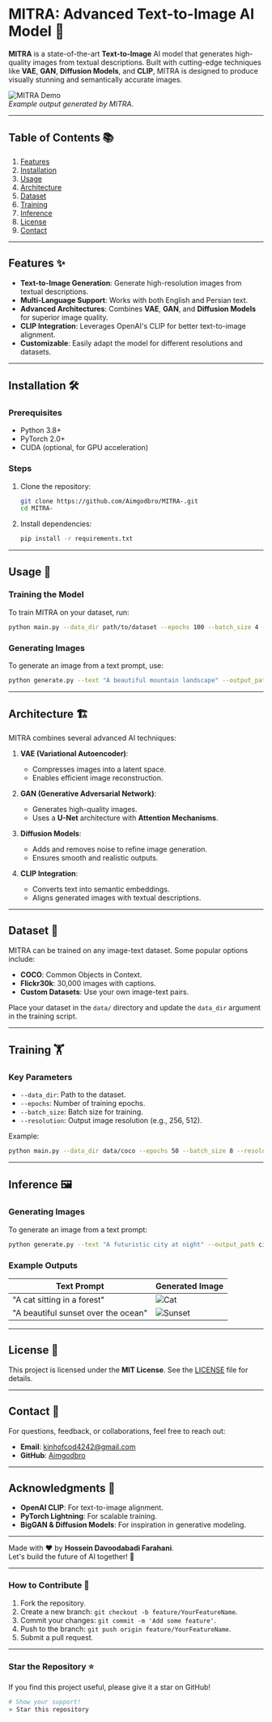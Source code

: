 

# MITRA: Advanced Text-to-Image AI Model 🎨

**MITRA** is a state-of-the-art **Text-to-Image** AI model that generates high-quality images from textual descriptions. Built with cutting-edge techniques like **VAE**, **GAN**, **Diffusion Models**, and **CLIP**, MITRA is designed to produce visually stunning and semantically accurate images.

![MITRA Demo](https://via.placeholder.com/800x400.png?text=MITRA+Demo+Image)  
*Example output generated by MITRA.*

---

## Table of Contents 📚
1. [Features](#features)
2. [Installation](#installation)
3. [Usage](#usage)
4. [Architecture](#architecture)
5. [Dataset](#dataset)
6. [Training](#training)
7. [Inference](#inference)
8. [License](#license)
9. [Contact](#contact)

---

## Features ✨
- **Text-to-Image Generation**: Generate high-resolution images from textual descriptions.
- **Multi-Language Support**: Works with both English and Persian text.
- **Advanced Architectures**: Combines **VAE**, **GAN**, and **Diffusion Models** for superior image quality.
- **CLIP Integration**: Leverages OpenAI's CLIP for better text-to-image alignment.
- **Customizable**: Easily adapt the model for different resolutions and datasets.

---

## Installation 🛠️

### Prerequisites
- Python 3.8+
- PyTorch 2.0+
- CUDA (optional, for GPU acceleration)

### Steps
1. Clone the repository:
   ```bash
   git clone https://github.com/Aimgodbro/MITRA-.git
   cd MITRA-
   ```

2. Install dependencies:
   ```bash
   pip install -r requirements.txt
   ```

---

## Usage 🚀

### Training the Model
To train MITRA on your dataset, run:
```bash
python main.py --data_dir path/to/dataset --epochs 100 --batch_size 4 --resolution 256
```

### Generating Images
To generate an image from a text prompt, use:
```bash
python generate.py --text "A beautiful mountain landscape" --output_path output.png
```

---

## Architecture 🏗️

MITRA combines several advanced AI techniques:

1. **VAE (Variational Autoencoder)**:
   - Compresses images into a latent space.
   - Enables efficient image reconstruction.

2. **GAN (Generative Adversarial Network)**:
   - Generates high-quality images.
   - Uses a **U-Net** architecture with **Attention Mechanisms**.

3. **Diffusion Models**:
   - Adds and removes noise to refine image generation.
   - Ensures smooth and realistic outputs.

4. **CLIP Integration**:
   - Converts text into semantic embeddings.
   - Aligns generated images with textual descriptions.

---

## Dataset 📂

MITRA can be trained on any image-text dataset. Some popular options include:
- **COCO**: Common Objects in Context.
- **Flickr30k**: 30,000 images with captions.
- **Custom Datasets**: Use your own image-text pairs.

Place your dataset in the `data/` directory and update the `data_dir` argument in the training script.

---

## Training 🏋️

### Key Parameters
- `--data_dir`: Path to the dataset.
- `--epochs`: Number of training epochs.
- `--batch_size`: Batch size for training.
- `--resolution`: Output image resolution (e.g., 256, 512).

Example:
```bash
python main.py --data_dir data/coco --epochs 50 --batch_size 8 --resolution 512
```

---

## Inference 🖼️

### Generating Images
To generate an image from a text prompt:
```bash
python generate.py --text "A futuristic city at night" --output_path city.png
```

### Example Outputs
| Text Prompt                          | Generated Image                     |
|--------------------------------------|-------------------------------------|
| "A cat sitting in a forest"          | ![Cat](https://via.placeholder.com/150) |
| "A beautiful sunset over the ocean"  | ![Sunset](https://via.placeholder.com/150) |

---

## License 📜

This project is licensed under the **MIT License**. See the [LICENSE](LICENSE) file for details.

---

## Contact 📧

For questions, feedback, or collaborations, feel free to reach out:

- **Email**: kinhofcod4242@gmail.com
- **GitHub**: [Aimgodbro](https://github.com/Aimgodbro)

---

## Acknowledgments 🙏

- **OpenAI CLIP**: For text-to-image alignment.
- **PyTorch Lightning**: For scalable training.
- **BigGAN & Diffusion Models**: For inspiration in generative modeling.

---

Made with ❤️ by **Hossein Davoodabadi Farahani**.  
Let's build the future of AI together! 🚀

---

### How to Contribute 🤝
1. Fork the repository.
2. Create a new branch: `git checkout -b feature/YourFeatureName`.
3. Commit your changes: `git commit -m 'Add some feature'`.
4. Push to the branch: `git push origin feature/YourFeatureName`.
5. Submit a pull request.

---

### Star the Repository ⭐
If you find this project useful, please give it a star on GitHub!

```bash
# Show your support!
⭐ Star this repository
```
